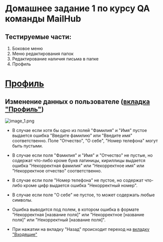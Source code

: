 # Домашнее задание 1 по курсу QA команды MailHub

## Тестируемые части:
1. Боковое меню
2. Меню редактирования папок
3. Редактирование наличия письма в папке
4. Профиль

# [Профиль](https://mailhub.su/profile)

## Изменение данных о пользователе ([вкладка "Профиль"](https://mailhub.su/profile))

![image_1.png](images/profile_img_1.png)

* В случае если хотя бы одно из полей "Фамилия" и "Имя" пустое выдается ошибка "Введите фамилию" или "Введите имя" соответственно. Поле "Отчество", "О себе", "Номер телефона" могут быть пустыми.

* В случае если поля "Фамилия" и "Имя" и "Отчество" не пустые, но содержат что-либо кроме букв латиницы, кириллицы выдается ошибка "Некорректная фамилия" или "Некорректное имя" или "Некорректное отчество" соответственно.

* В случае если поле "Номер телефона" не пустое, но содержат что-либо кроме цифр выдается ошибка "Некорректный номер".

* В случае если поле "О себе" не пустое, то может содержать любые символы.

* Ошибка выводится под полем, в котором ошибка в формате "Некорректная [название поля]" или "Некорректное [название поля]" или "Некорректный [название поля]".

* При нажатии на вкладку "Назад" происходит переход на [вкладку "Входящие"](https://mailhub.su/main)